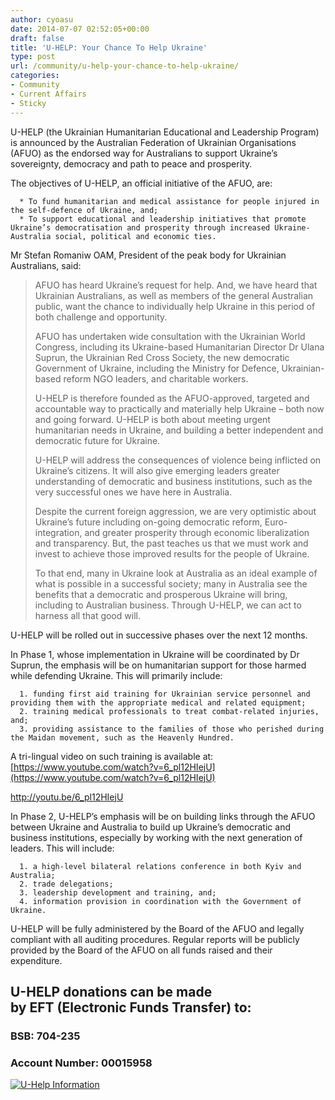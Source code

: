 ```yaml
---
author: cyoasu
date: 2014-07-07 02:52:05+00:00
draft: false
title: 'U-HELP: Your Chance To Help Ukraine'
type: post
url: /community/u-help-your-chance-to-help-ukraine/
categories:
- Community
- Current Affairs
- Sticky
---
```


U-HELP (the Ukrainian Humanitarian Educational and Leadership Program) is announced by the Australian Federation of Ukrainian Organisations (AFUO) as the endorsed way for Australians to support Ukraine’s sovereignty, democracy and path to peace and prosperity.

The objectives of U-HELP, an official initiative of the AFUO, are:



	  * To fund humanitarian and medical assistance for people injured in the self-defence of Ukraine, and;
	  * To support educational and leadership initiatives that promote Ukraine’s democratisation and prosperity through increased Ukraine-Australia social, political and economic ties.

Mr Stefan Romaniw OAM, President of the peak body for Ukrainian Australians, said:


<blockquote>AFUO has heard Ukraine’s request for help. And, we have heard that Ukrainian Australians, as well as members of the general Australian public, want the chance to individually help Ukraine in this period of both challenge and opportunity.

AFUO has undertaken wide consultation with the Ukrainian World Congress, including its Ukraine-based Humanitarian Director Dr Ulana Suprun, the Ukrainian Red Cross Society, the new democratic Government of Ukraine, including the Ministry for Defence, Ukrainian-based reform NGO leaders, and charitable workers.

U-HELP is therefore founded as the AFUO-approved, targeted and accountable way to practically and materially help Ukraine – both now and going forward. U-HELP is both about meeting urgent humanitarian needs in Ukraine, and building a better independent and democratic future for Ukraine.

U-HELP will address the consequences of violence being inflicted on Ukraine’s citizens. It will also give emerging leaders greater understanding of democratic and business institutions, such as the very successful ones we have here in Australia.

Despite the current foreign aggression, we are very optimistic about Ukraine’s future including on-going democratic reform, Euro-integration, and greater prosperity through economic liberalization and transparency. But, the past teaches us that we must work and invest to achieve those improved results for the people of Ukraine.

To that end, many in Ukraine look at Australia as an ideal example of what is possible in a successful society; many in Australia see the benefits that a democratic and prosperous Ukraine will bring, including to Australian business. Through U-HELP, we can act to harness all that good will.</blockquote>


U-HELP will be rolled out in successive phases over the next 12 months.

In Phase 1, whose implementation in Ukraine will be coordinated by Dr Suprun, the emphasis will be on humanitarian support for those harmed while defending Ukraine. This will primarily include:



	  1. funding first aid training for Ukrainian service personnel and providing them with the appropriate medical and related equipment;
	  2. training medical professionals to treat combat-related injuries, and;
	  3. providing assistance to the families of those who perished during the Maidan movement, such as the Heavenly Hundred.

A tri-lingual video on such training is available at: [https://www.youtube.com/watch?v=6_pl12HIejU](https://www.youtube.com/watch?v=6_pl12HIejU)

http://youtu.be/6_pl12HIejU

In Phase 2, U-HELP’s emphasis will be on building links through the AFUO between Ukraine and Australia to build up Ukraine’s democratic and business institutions, especially by working with the next generation of leaders. This will include:



	  1. a high-level bilateral relations conference in both Kyiv and Australia;
	  2. trade delegations;
	  3. leadership development and training, and;
	  4. information provision in coordination with the Government of Ukraine.

U-HELP will be fully administered by the Board of the AFUO and legally compliant with all auditing procedures. Regular reports will be publicly provided by the Board of the AFUO on all funds raised and their expenditure.


## U-HELP donations can be made by EFT (Electronic Funds Transfer) to:




### BSB: 704-235




### Account Number: 00015958


[![U-Help Information](http://www.ozeukes.com/wp-content/uploads/2014/07/U-Help-Flyer_03072014.jpg)
](http://www.ozeukes.com/community/u-help-your-chance-to-help-ukraine/attachment/u-help-flyer_03072014/)
